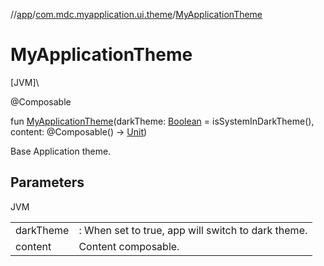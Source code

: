 //[app](../../index.md)/[com.mdc.myapplication.ui.theme](index.md)/[MyApplicationTheme](-my-application-theme.md)

# MyApplicationTheme

[JVM]\

@Composable

fun [MyApplicationTheme](-my-application-theme.md)(darkTheme: [Boolean](https://kotlinlang.org/api/latest/jvm/stdlib/kotlin/-boolean/index.html) = isSystemInDarkTheme(), content: @Composable() -&gt; [Unit](https://kotlinlang.org/api/latest/jvm/stdlib/kotlin/-unit/index.html))

Base Application theme.

## Parameters

JVM

| | |
|---|---|
| darkTheme | : When set to true, app will switch to dark theme. |
| content | Content composable. |
